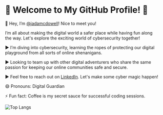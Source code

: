 # 🌟 Welcome to My GitHub Profile! 🌟

👋 Hey, I’m [@jadamcdowell](link-to-your-profile)! Nice to meet you!

I’m all about making the digital world a safer place while having fun along the way. Let's explore the exciting world of cybersecurity together!

▶️ I’m diving into cybersecurity, learning the ropes of protecting our digital playground from all sorts of online shenanigans.

▶️ Looking to team up with other digital adventurers who share the same passion for keeping our online communities safe and secure.

▶️ Feel free to reach out on [LinkedIn](www.linkedin.com/in/jada-mcdowell). Let's make some cyber magic happen!

😄 Pronouns: Digital Guardian

⚡ Fun fact: Coffee is my secret sauce for successful coding sessions.

![Top Langs](https://github-readme-stats.vercel.app/api/top-langs/?username=jadamcdowell&layout=compact&theme=dark&show_icons=true)
